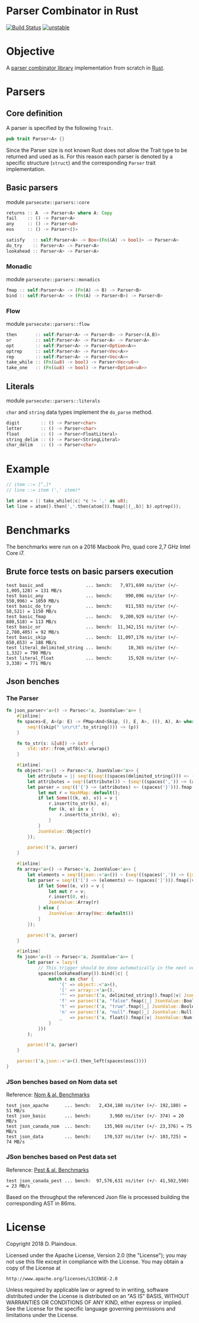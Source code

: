 # Parser Combinator in Rust

[![Build Status](https://travis-ci.org/d-plaindoux/parsec.rust.svg?branch=master)](https://travis-ci.org/d-plaindoux/parsec.rust)
[![unstable](http://badges.github.io/stability-badges/dist/unstable.svg)](http://github.com/badges/stability-badges)

# Objective 

A [parser combinator library](https://www.microsoft.com/en-us/research/wp-content/uploads/2016/02/parsec-paper-letter.pdf)
implementation from scratch in [Rust](https://www.rust-lang.org/en-US/).

# Parsers

## Core definition

A parser is specified by the following `Trait`.

```rust
pub trait Parser<A> {}
```

Since the Parser size is not known Rust does not allow the Trait type to be returned and used as is. For this reason each parser is denoted by a specific
structure (`struct`) and the corresponding `Parser` trait implementation.

## Basic parsers

module `parsecute::parsers::core`

```rust
returns :: A  -> Parser<A> where A: Copy
fail    :: () -> Parser<A>
any     :: () -> Parser<u8>
eos     :: () -> Parser<()>
```

```rust
satisfy   :: self:Parser<A> -> Box<(Fn(&A) -> bool)> -> Parser<A>
do_try    :: Parser<A> -> Parser<A>
lookahead :: Parser<A> -> Parser<A>
```

### Monadic 

module `parsecute::parsers::monadics`

```rust
fmap :: self:Parser<A> -> (Fn(A) -> B) -> Parser<B>
bind :: self:Parser<A> -> (Fn(A) -> Parser<B>) -> Parser<B>
```

### Flow

module `parsecute::parsers::flow`

```rust
then       :: self:Parser<A> -> Parser<B> -> Parser<(A,B)>
or         :: self:Parser<A> -> Parser<A> -> Parser<A>
opt        :: self:Parser<A> -> Parser<Option<A>>
optrep     :: self:Parser<A> -> Parser<Vec<A>>
rep        :: self:Parser<A> -> Parser<Vec<A>>
take_while :: (Fn(&u8) -> bool) -> Parser<Vec<u8>>
take_one   :: (Fn(&u8) -> bool) -> Parser<Option<u8>>
```

## Literals

module `parsecute::parsers::literals`

`char` and `string` data types implement the `do_parse` method.

```rust
digit        :: () -> Parser<char>
letter       :: () -> Parser<char>
float        :: () -> Parser<FloatLiteral>
string_delim :: () -> Parser<StringLiteral>
char_delim   :: () -> Parser<char>
```

# Example

```rust
// item ::= [^,]*
// line ::= item (',' item)*

let atom = || take_while(|c| *c != ',' as u8);
let line = atom().then(','.then(atom()).fmap(|(_,b)| b).optrep());
```

# Benchmarks

The benchmarks were run on a 2016 Macbook Pro, quad core 2,7 GHz Intel Core i7.

## Brute force tests on basic parsers execution

```
test basic_and                ... bench:   7,971,699 ns/iter (+/- 1,005,128) = 131 MB/s
test basic_any                ... bench:     990,096 ns/iter (+/- 550,996) = 1059 MB/s
test basic_do_try             ... bench:     911,593 ns/iter (+/- 58,521) = 1150 MB/s
test basic_fmap               ... bench:   9,200,929 ns/iter (+/- 880,518) = 113 MB/s
test basic_or                 ... bench:  11,342,151 ns/iter (+/- 2,780,405) = 92 MB/s
test basic_skip               ... bench:  11,097,176 ns/iter (+/- 650,653) = 188 MB/s
test literal_delimited_string ... bench:      10,365 ns/iter (+/- 1,332) = 790 MB/s
test literal_float            ... bench:      15,928 ns/iter (+/- 3,338) = 771 MB/s
```

## Json benches

### The Parser 

````rust
fn json_parser<'a>() -> Parsec<'a, JsonValue<'a>> {
    #[inline]
    fn spaces<E, A>(p: E) -> FMap<And<Skip, (), E, A>, ((), A), A> where E: Parser<A> {
        seq!((skip(" \n\r\t".to_string())) ~> (p))
    }

    fn to_str(s: &[u8]) -> &str {
        std::str::from_utf8(s).unwrap()
    }

    #[inline]
    fn object<'a>() -> Parsec<'a, JsonValue<'a>> {
        let attribute = || seq!((seq!((spaces(delimited_string())) <~ (spaces(':')))) ~ (json::<'a>()));
        let attributes = seq!((attribute()) ~ (seq!((spaces(',')) ~> (attribute())).optrep())).opt();
        let parser = seq!(('{') ~> (attributes) <~ (spaces('}'))).fmap(|v| {
            let mut r = HashMap::default();
            if let Some(((k, e), v)) = v {
                r.insert(to_str(k), e);
                for (k, e) in v {
                    r.insert(to_str(k), e);
                }
            }
            JsonValue::Object(r)
        });

        parsec!('a, parser)
    }

    #[inline]
    fn array<'a>() -> Parsec<'a, JsonValue<'a>> {
        let elements = seq!((json::<'a>()) ~ (seq!((spaces(',')) ~> (json::<'a>())).optrep())).opt();
        let parser = seq!(('[') ~> (elements) <~ (spaces(']'))).fmap(|v| {
            if let Some((e, v)) = v {
                let mut r = v;
                r.insert(0, e);
                JsonValue::Array(r)
            } else {
                JsonValue::Array(Vec::default())
            }
        });

        parsec!('a, parser)
    }

    #[inline]
    fn json<'a>() -> Parsec<'a, JsonValue<'a>> {
        let parser = lazy!(
            // This trigger should be done automatically in the next version hiding this ugly parse type impersonation
            spaces(lookahead(any()).bind(|c| {
                match c as char {
                    '{' => object::<'a>(),
                    '[' => array::<'a>(),
                    '"' => parsec!('a, delimited_string().fmap(|v| JsonValue::Str(to_str(v)))),
                    'f' => parsec!('a, "false".fmap(|_| JsonValue::Boolean(false))),
                    't' => parsec!('a, "true".fmap(|_| JsonValue::Boolean(true))),
                    'n' => parsec!('a, "null".fmap(|_| JsonValue::Null())),
                    _   => parsec!('a, float().fmap(|v| JsonValue::Num(v.to_f64()))),
                }
            }))
        );

        parsec!('a, parser)
    }

    parsec!('a,json::<'a>().then_left(spaces(eos())))
}
````

### JSon benches based on Nom data set

Reference: [Nom & al. Benchmarks](https://github.com/Geal/parser_benchmarks/tree/master/json)

```
test json_apache      ... bench:   2,434,180 ns/iter (+/- 192,180) = 51 MB/s
test json_basic       ... bench:       3,960 ns/iter (+/- 374) = 20 MB/s
test json_canada_nom  ... bench:     135,969 ns/iter (+/- 23,376) = 75 MB/s
test json_data        ... bench:     170,537 ns/iter (+/- 103,725) = 74 MB/s
```

### JSon benches based on Pest data set

Reference: [Pest & al. Benchmarks](https://github.com/pest-parser/pest)

```
test json_canada_pest ... bench:  97,576,631 ns/iter (+/- 41,502,590) = 23 MB/s
```

Based on the throughput the referenced Json file is processed building the corresponding
AST in 86ms.

# License

Copyright 2018 D. Plaindoux.

Licensed under the Apache License, Version 2.0 (the "License");
you may not use this file except in compliance with the License.
You may obtain a copy of the License at

    http://www.apache.org/licenses/LICENSE-2.0

Unless required by applicable law or agreed to in writing, software
distributed under the License is distributed on an "AS IS" BASIS,
WITHOUT WARRANTIES OR CONDITIONS OF ANY KIND, either express or implied.
See the License for the specific language governing permissions and
limitations under the License.
